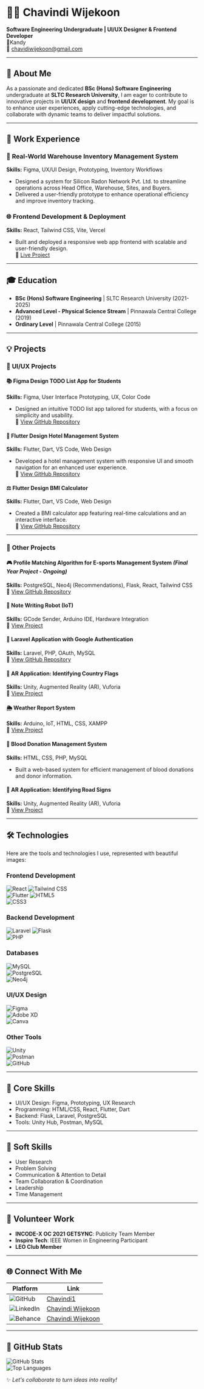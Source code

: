 # 👩‍💻 Chavindi Wijekoon  
**Software Engineering Undergraduate | UI/UX Designer & Frontend Developer**  
📍Kandy  
📧 [chavidiwijekoon@gmail.com](mailto:chavidiwijekoon@gmail.com)   

---

## 🚀 About Me  
As a passionate and dedicated **BSc (Hons) Software Engineering** undergraduate at **SLTC Research University**, I am eager to contribute to innovative projects in **UI/UX design** and **frontend development**. My goal is to enhance user experiences, apply cutting-edge technologies, and collaborate with dynamic teams to deliver impactful solutions.

---

## 💼 Work Experience  

### 🏢 **Real-World Warehouse Inventory Management System**  
**Skills:** Figma, UX/UI Design, Prototyping, Inventory Workflows  
- Designed a system for Silicon Radon Network Pvt. Ltd. to streamline operations across Head Office, Warehouse, Sites, and Buyers.  
- Delivered a user-friendly prototype to enhance operational efficiency and improve inventory tracking.  

### 🌐 **Frontend Development & Deployment**  
**Skills:** React, Tailwind CSS, Vite, Vercel  
- Built and deployed a responsive web app frontend with scalable and user-friendly design.  
🔗 [Live Project](https://frontend-delta-bice-64.vercel.app/)  

---

## 🎓 Education  
- **BSc (Hons) Software Engineering** | SLTC Research University (2021-2025)  
- **Advanced Level - Physical Science Stream** | Pinnawala Central College (2019)  
- **Ordinary Level** | Pinnawala Central College (2015)  

---

## 💡 Projects  

### 🎨 **UI/UX Projects**  
#### 📚 **Figma Design TODO List App for Students**  
**Skills:** Figma, User Interface Prototyping, UX, Color Code  
- Designed an intuitive TODO list app tailored for students, with a focus on simplicity and usability.  
🔗 [View GitHub Repository](https://github.com/Chavindi1)

#### 🏨 **Flutter Design Hotel Management System**  
**Skills:** Flutter, Dart, VS Code, Web Design  
- Developed a hotel management system with responsive UI and smooth navigation for an enhanced user experience.  
🔗 [View GitHub Repository](https://github.com/Chavindi1/First-flutter-project)

#### ⚖️ **Flutter Design BMI Calculator**  
**Skills:** Flutter, Dart, VS Code, Web Design  
- Created a BMI calculator app featuring real-time calculations and an interactive interface.  
🔗 [View GitHub Repository](https://github.com/Chavindi1/bmi-calculator-)

---

### 🔧 **Other Projects**  

#### 🎮 **Profile Matching Algorithm for E-sports Management System** *(Final Year Project - Ongoing)*  
**Skills:** PostgreSQL, Neo4j (Recommendations), Flask, React, Tailwind CSS  
🔗 [View GitHub Repository](https://github.com/AvishkaYasiru/E-sport-management)

#### 🤖 **Note Writing Robot (IoT)**  
**Skills:** GCode Sender, Arduino IDE, Hardware Integration  
🔗 [View Project](https://drive.google.com/file/d/1HzZgqMdh35dQ1nxgiwKtc7t8joUsfSYx/view?usp=drivesdk)

#### 🔑 **Laravel Application with Google Authentication**  
**Skills:** Laravel, PHP, OAuth, MySQL  
🔗 [View GitHub Repository](https://github.com/Chavindi1/Social-login)

#### 🚩 **AR Application: Identifying Country Flags**  
**Skills:** Unity, Augmented Reality (AR), Vuforia  
🔗 [View Project](https://drive.google.com/drive/u/0/folders/1L4Wls1SqYwMbM2R-4sVHrqnJUrUy4Cj7)

#### 🌦️ **Weather Report System**  
**Skills:** Arduino, IoT, HTML, CSS, XAMPP  
🔗 [View Project](https://github.com/Chavindi1)

#### 💉 **Blood Donation Management System**  
**Skills:** HTML, CSS, PHP, MySQL  
- Built a web-based system for efficient management of blood donations and donor information.

#### 🚧 **AR Application: Identifying Road Signs**  
**Skills:** Unity, Augmented Reality (AR), Vuforia  
🔗 [View Project](https://drive.google.com/drive/u/0/folders/1RooO8levX58IjhnxxnRl-X4UKsMRMJQe)

---

## 🛠 Technologies  

Here are the tools and technologies I use, represented with beautiful images:

### **Frontend Development**  
![React](https://img.shields.io/badge/-React-61DAFB?logo=react&logoColor=white) ![Tailwind CSS](https://img.shields.io/badge/-Tailwind%20CSS-06B6D4?logo=tailwindcss&logoColor=white)  
![Flutter](https://img.shields.io/badge/-Flutter-02569B?logo=flutter&logoColor=white) ![HTML5](https://img.shields.io/badge/-HTML5-E34F26?logo=html5&logoColor=white)  
![CSS3](https://img.shields.io/badge/-CSS3-1572B6?logo=css3&logoColor=white)

### **Backend Development**  
![Laravel](https://img.shields.io/badge/-Laravel-FF2D20?logo=laravel&logoColor=white) ![Flask](https://img.shields.io/badge/-Flask-000000?logo=flask&logoColor=white)  
![PHP](https://img.shields.io/badge/-PHP-777BB4?logo=php&logoColor=white)

### **Databases**  
![MySQL](https://img.shields.io/badge/-MySQL-4479A1?logo=mysql&logoColor=white)  
![PostgreSQL](https://img.shields.io/badge/-PostgreSQL-4169E1?logo=postgresql&logoColor=white)  
![Neo4j](https://img.shields.io/badge/-Neo4j-008CC1?logo=neo4j&logoColor=white)

### **UI/UX Design**  
![Figma](https://img.shields.io/badge/-Figma-F24E1E?logo=figma&logoColor=white)  
![Adobe XD](https://img.shields.io/badge/-Adobe%20XD-FF61F6?logo=adobe-xd&logoColor=white)  
![Canva](https://img.shields.io/badge/-Canva-00C4CC?logo=canva&logoColor=white)

### **Other Tools**  
![Unity](https://img.shields.io/badge/-Unity-FFFFFF?logo=unity&logoColor=black)  
![Postman](https://img.shields.io/badge/-Postman-FF6C37?logo=postman&logoColor=white)  
![GitHub](https://img.shields.io/badge/-GitHub-181717?logo=github&logoColor=white)

---

## 🌟 Core Skills  
- UI/UX Design: Figma, Prototyping, UX Research  
- Programming: HTML/CSS, React, Flutter, Dart  
- Backend: Flask, Laravel, PostgreSQL  
- Tools: Unity Hub, Postman, MySQL  

---

## 💪 Soft Skills  
- User Research  
- Problem Solving  
- Communication & Attention to Detail  
- Team Collaboration & Coordination  
- Leadership  
- Time Management  

---

## 🤝 Volunteer Work  
- **INCODE-X OC 2021 GETSYNC**: Publicity Team Member  
- **Inspire Tech**: IEEE Women in Engineering Participant  
- **LEO Club Member**  

---

## 🌐 Connect With Me  

| Platform      | Link                                                                                      |
|---------------|-------------------------------------------------------------------------------------------|  
| ![GitHub](https://img.shields.io/badge/-GitHub-181717?logo=github&logoColor=white)       | [Chavindi1](https://github.com/Chavindi1)                                  |  
| ![LinkedIn](https://img.shields.io/badge/-LinkedIn-0077B5?logo=linkedin&logoColor=white) | [Chavindi Wijekoon](https://www.linkedin.com/in/chavindi-wijekoon-085498230/) |  
| ![Behance](https://img.shields.io/badge/-Behance-0057FF?logo=behance&logoColor=white)   | [Chavindi Wijekoon](https://www.behance.net/chavindwijekoo)                  |

---

## 🌟 GitHub Stats  
![GitHub Stats](https://github-readme-stats.vercel.app/api?username=Chavindi1&show_icons=true&theme=radical)  
![Top Languages](https://github-readme-stats.vercel.app/api/top-langs/?username=Chavindi1&layout=compact&theme=radical)  

✨ *Let's collaborate to turn ideas into reality!*


